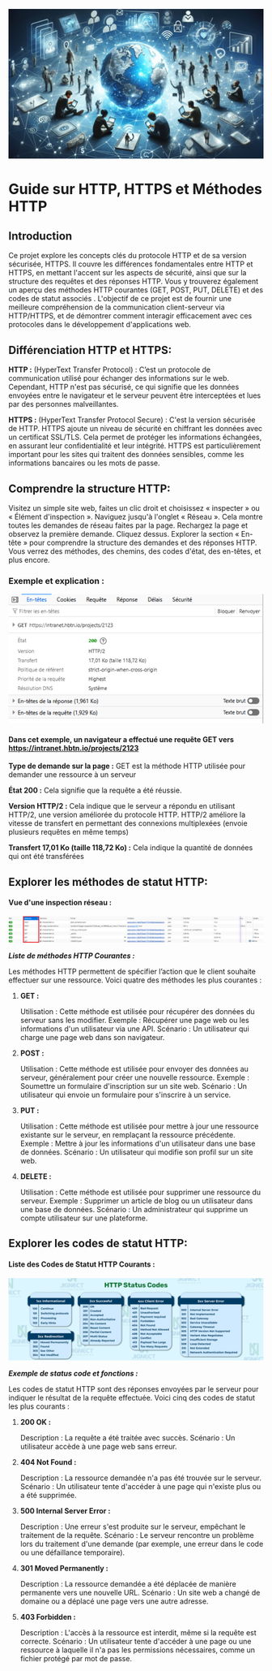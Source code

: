 ![alt text](HTTPS.jpeg)


# Guide sur HTTP, HTTPS et Méthodes HTTP
## Introduction
Ce projet explore les concepts clés du protocole HTTP et de sa version sécurisée, HTTPS. Il couvre les différences fondamentales entre HTTP et HTTPS, en mettant l'accent sur les aspects de sécurité, ainsi que sur la structure des requêtes et des réponses HTTP. Vous y trouverez également un aperçu des méthodes HTTP courantes (GET, POST, PUT, DELETE) et des codes de statut associés . L'objectif de ce projet est de fournir une meilleure compréhension de la communication client-serveur via HTTP/HTTPS, et de démontrer comment interagir efficacement avec ces protocoles dans le développement d'applications web.

## Différenciation HTTP et HTTPS:

__HTTP :__ (HyperText Transfer Protocol) : C’est un protocole de communication utilisé pour échanger des informations sur le web. Cependant, HTTP n'est pas sécurisé, ce qui signifie que les données envoyées entre le navigateur et le serveur peuvent être interceptées et lues par des personnes malveillantes.

__HTTPS :__ (HyperText Transfer Protocol Secure) : C'est la version sécurisée de HTTP. HTTPS ajoute un niveau de sécurité en chiffrant les données avec un certificat SSL/TLS. Cela permet de protéger les informations échangées, en assurant leur confidentialité et leur intégrité. HTTPS est particulièrement important pour les sites qui traitent des données sensibles, comme les informations bancaires ou les mots de passe.

## Comprendre la structure HTTP:

Visitez un simple site web, faites un clic droit et choisissez « inspecter » ou « Élément d'inspection ». Naviguez jusqu'à l'onglet « Réseau ». Cela montre toutes les demandes de réseau faites par la page.
Rechargez la page et observez la première demande. Cliquez dessus. Explorer la section « En-tête » pour comprendre la structure des demandes et des réponses HTTP. Vous verrez des méthodes, des chemins, des codes d'état, des en-têtes, et plus encore.

### Exemple et explication : 

![alt text](entete.png)

#### Dans cet exemple, un navigateur a effectué une requête GET vers https://intranet.hbtn.io/projects/2123

__Type de demande sur la page :__ GET est la méthode HTTP utilisée pour demander une ressource à un serveur

__État 200 :__ Cela signifie que la requête a été réussie.

__Version HTTP/2 :__ Cela indique que le serveur a répondu en utilisant HTTP/2, une version améliorée du protocole HTTP. HTTP/2 améliore la vitesse de transfert en permettant des connexions multiplexées (envoie plusieurs requêtes en même temps)

__Transfert 17,01 Ko (taille 118,72 Ko) :__ Cela indique la quantité de données qui ont été transférées

## Explorer les méthodes de statut HTTP:

#### Vue d'une inspection réseau :

![alt text](methode.png)


*__Liste de méthodes HTTP Courantes :__*

Les méthodes HTTP permettent de spécifier l’action que le client souhaite effectuer sur une ressource. Voici quatre des méthodes les plus courantes :


1. __GET :__

    Utilisation : Cette méthode est utilisée pour récupérer des données du serveur sans les modifier.
    Exemple : Récupérer une page web ou les informations d'un utilisateur via une API.
    Scénario : Un utilisateur qui charge une page web dans son navigateur.

2. __POST :__

    Utilisation : Cette méthode est utilisée pour envoyer des données au serveur, généralement pour créer une nouvelle ressource.
    Exemple : Soumettre un formulaire d'inscription sur un site web.
    Scénario : Un utilisateur qui envoie un formulaire pour s'inscrire à un service.

3. __PUT :__

    Utilisation : Cette méthode est utilisée pour mettre à jour une ressource existante sur le serveur, en remplaçant la ressource précédente.
    Exemple : Mettre à jour les informations d'un utilisateur dans une base de données.
    Scénario : Un utilisateur qui modifie son profil sur un site web.

4. __DELETE :__

    Utilisation : Cette méthode est utilisée pour supprimer une ressource du serveur.
    Exemple : Supprimer un article de blog ou un utilisateur dans une base de données.
    Scénario : Un administrateur qui supprime un compte utilisateur sur une plateforme.

## Explorer les codes de statut HTTP:

#### Liste des Codes de Statut HTTP Courants :


![alt text](StatusCode.png)


*__Exemple de status code et fonctions :__*

Les codes de statut HTTP sont des réponses envoyées par le serveur pour indiquer le résultat de la requête effectuée. Voici cinq des codes de statut les plus courants :


1. __200 OK :__

    Description : La requête a été traitée avec succès.
    Scénario : Un utilisateur accède à une page web sans erreur.

2. __404 Not Found :__

    Description : La ressource demandée n'a pas été trouvée sur le serveur.
    Scénario : Un utilisateur tente d'accéder à une page qui n'existe plus ou a été supprimée.

3. __500 Internal Server Error :__

    Description : Une erreur s'est produite sur le serveur, empêchant le traitement de la requête.
    Scénario : Le serveur rencontre un problème lors du traitement d'une demande (par exemple, une erreur dans le code ou une défaillance temporaire).

4. __301 Moved Permanently :__

    Description : La ressource demandée a été déplacée de manière permanente vers une nouvelle URL.
    Scénario : Un site web a changé de domaine ou a déplacé une page vers une autre adresse.

5. __403 Forbidden :__

    Description : L'accès à la ressource est interdit, même si la requête est correcte.
    Scénario : Un utilisateur tente d'accéder à une page ou une ressource à laquelle il n'a pas les permissions nécessaires, comme un fichier protégé par mot de passe.
